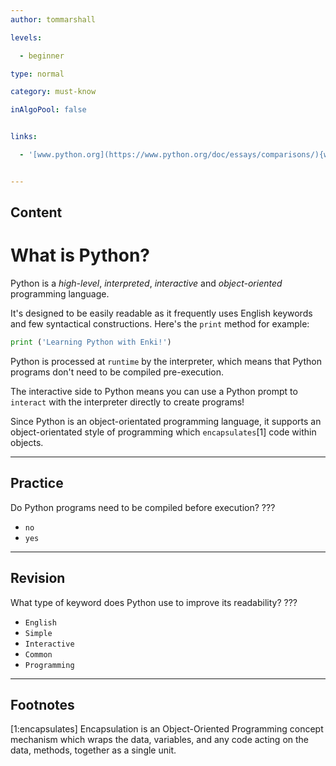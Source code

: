 ```yaml
---
author: tommarshall

levels:

  - beginner

type: normal

category: must-know

inAlgoPool: false


links:

  - '[www.python.org](https://www.python.org/doc/essays/comparisons/){website}'


---
```

## Content
# What is Python?

Python is a *high-level*, *interpreted*, *interactive* and *object-oriented* programming language.

It's designed to be easily readable as it frequently uses English keywords and few syntactical constructions. Here's the `print` method for example:

```python
print ('Learning Python with Enki!')
```



Python is processed at `runtime` by the interpreter, which means that Python programs don't need to be compiled pre-execution.

The interactive side to Python means you can use a Python prompt to `interact` with the interpreter directly to create programs!

Since Python is an object-orientated programming language, it supports an object-orientated style of programming which `encapsulates`[1] code within objects.

---
## Practice

Do Python programs need to be compiled before execution? ???


* `no`
* `yes`

---
## Revision

What type of keyword does Python use to improve its readability? ???


* `English`
* `Simple`
* `Interactive`
* `Common`
* `Programming`

---
## Footnotes
[1:encapsulates]
Encapsulation is an Object-Oriented Programming concept mechanism which wraps the data, variables, and any code acting on the data, methods, together as a single unit.

